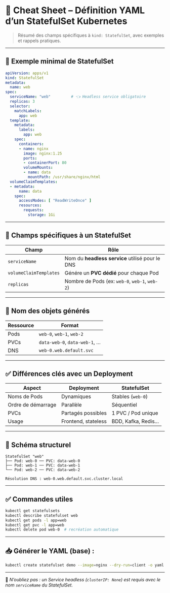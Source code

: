 # 📄 Cheat Sheet – Définition YAML d’un StatefulSet Kubernetes

> Résumé des champs spécifiques à `kind: StatefulSet`, avec exemples et rappels pratiques.

---

## 🔹 Exemple minimal de StatefulSet

```yaml
apiVersion: apps/v1
kind: StatefulSet
metadata:
  name: web
spec:
  serviceName: "web"         # 👈 Headless service obligatoire
  replicas: 3
  selector:
    matchLabels:
      app: web
  template:
    metadata:
      labels:
        app: web
    spec:
      containers:
      - name: nginx
        image: nginx:1.25
        ports:
        - containerPort: 80
        volumeMounts:
        - name: data
          mountPath: /usr/share/nginx/html
  volumeClaimTemplates:
  - metadata:
      name: data
    spec:
      accessModes: [ "ReadWriteOnce" ]
      resources:
        requests:
          storage: 1Gi
```

---

## 🔹 Champs spécifiques à un StatefulSet

| Champ                | Rôle                                                   |
|----------------------|--------------------------------------------------------|
| `serviceName`        | Nom du **headless service** utilisé pour le DNS        |
| `volumeClaimTemplates`| Génére un **PVC dédié** pour chaque Pod               |
| `replicas`           | Nombre de Pods (ex: `web-0`, `web-1`, `web-2`)         |

---

## 🔄 Nom des objets générés

| Ressource     | Format                         |
|---------------|--------------------------------|
| Pods          | `web-0`, `web-1`, `web-2`      |
| PVCs          | `data-web-0`, `data-web-1`, …  |
| DNS           | `web-0.web.default.svc`        |

---

## ✅ Différences clés avec un Deployment

| Aspect              | Deployment          | StatefulSet         |
|---------------------|---------------------|----------------------|
| Noms de Pods        | Dynamiques          | Stables (`web-0`)    |
| Ordre de démarrage  | Parallèle           | Séquentiel           |
| PVCs                | Partagés possibles  | 1 PVC / Pod unique   |
| Usage               | Frontend, stateless | BDD, Kafka, Redis…   |

---

## 📘 Schéma structurel

```
StatefulSet "web"
├── Pod: web-0 ── PVC: data-web-0
├── Pod: web-1 ── PVC: data-web-1
└── Pod: web-2 ── PVC: data-web-2

Résolution DNS : web-0.web.default.svc.cluster.local
```

---

## ✅ Commandes utiles

```bash
kubectl get statefulsets
kubectl describe statefulset web
kubectl get pods -l app=web
kubectl get pvc -l app=web
kubectl delete pod web-0  # recréation automatique
```

---

## 📥 Générer le YAML (base) :

```bash
kubectl create statefulset demo --image=nginx --dry-run=client -o yaml > statefulset.yaml
```

---

📌 *N’oubliez pas : un Service headless (`clusterIP: None`) est requis avec le nom `serviceName` du StatefulSet.*
